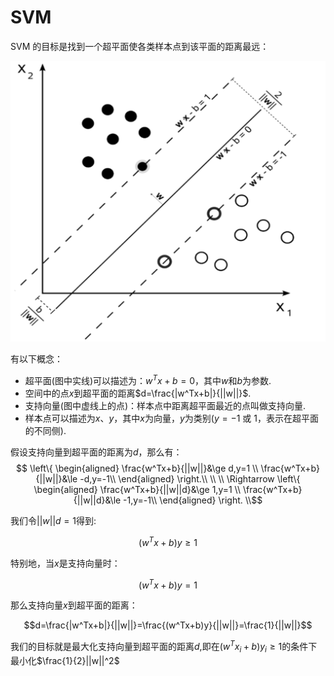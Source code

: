 # SVM
SVM 的目标是找到一个超平面使各类样本点到该平面的距离最远：

![alt text](../assets/MarkdownImg/image-2.png)

有以下概念：
- 超平面(图中实线)可以描述为：$w^Tx+b=0$，其中$w$和$b$为参数.
- 空间中的点$x$到超平面的距离$d=\frac{|w^Tx+b|}{||w||}$.
- 支持向量(图中虚线上的点)：样本点中距离超平面最近的点叫做支持向量.
- 样本点可以描述为$x$、$y$，其中$x$为向量，$y$为类别($y=-1$ 或 $1$，表示在超平面的不同侧).

假设支持向量到超平面的距离为$d$，那么有：
$$ \left\{
\begin{aligned}
\frac{w^Tx+b}{||w||}&\ge d,y=1 \\
\frac{w^Tx+b}{||w||}&\le -d,y=-1\\
\end{aligned}
\right.\\
\\
\\
\Rightarrow 
\left\{
\begin{aligned}
\frac{w^Tx+b}{||w||d}&\ge 1,y=1 \\
\frac{w^Tx+b}{||w||d}&\le -1,y=-1\\
\end{aligned}
\right. \\$$

我们令$||w||d=1$得到:

$$(w^Tx+b)y \ge1$$

特别地，当$x$是支持向量时：

$$(w^Tx+b)y =1$$

那么支持向量$x$到超平面的距离：

$$d=\frac{|w^Tx+b|}{||w||}=\frac{(w^Tx+b)y}{||w||}=\frac{1}{||w||}$$

我们的目标就是最大化支持向量到超平面的距离$d$,即在$(w^Tx_i+b)y_i \ge1$的条件下最小化$\frac{1}{2}||w||^2$



